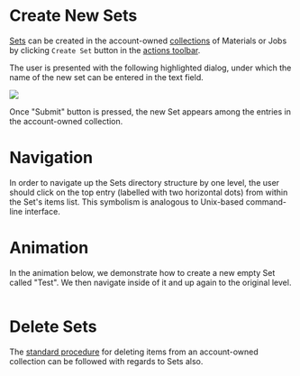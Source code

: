 # Create New Sets

[Sets](../sets.md) can be created in the account-owned [collections](/accounts/collections.md) of Materials or Jobs by clicking `Create Set` button <i class="zmdi zmdi-folder-outline zmdi-hc-border"></i> in the [actions toolbar](/entities-general/ui/explorer.md#actions-toolbar).  

The user is presented with the following highlighted dialog, under which the name of the new set can be entered in the text field.

<img src="/images/create-set-name.png" > 

Once "Submit" button is pressed, the new Set appears among the entries in the account-owned collection. 

# Navigation

In order to navigate up the Sets directory structure by one level, the user should click on the top entry (labelled with two horizontal dots) from within the Set's items list. This symbolism is analogous to Unix-based command-line interface. 

# Animation

In the animation below, we demonstrate how to create a new empty Set called "Test". We then navigate inside of it and up again to the original level.

<img data-gifffer="/images/sets-creation-navigation.gif" />

# Delete Sets

The [standard procedure](delete.md) for deleting items from an account-owned collection can be followed with regards to Sets also. 
